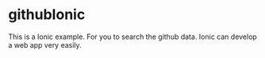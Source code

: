 # githubIonic
This is a Ionic example. For you to search the github data. Ionic can develop a web app very easily.
